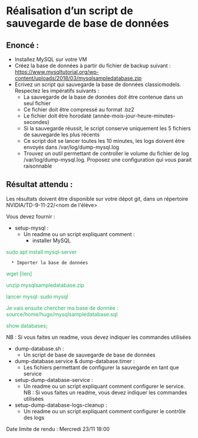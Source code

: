 # Réalisation d’un script de sauvegarde de base de données

## Enoncé :

* Installez MySQL sur votre VM
* Créez la base de données à partir du fichier de backup suivant : https://www.mysqltutorial.org/wp-content/uploads/2018/03/mysqlsampledatabase.zip
* Ecrivez un script qui sauvegarde la base de données classicmodels. Respectez les impératifs suivants :
    * La sauvegarde de la base de données doit être contenue dans un seul fichier
    * Ce fichier doit être compressé au format .bz2
    * Le fichier doit être horodaté (année-mois-jour-heure-minutes-secondes)
    * Si la sauvegarde réussit, le script conserve uniquement les 5 fichiers de sauvegarde les plus récents
    * Ce script doit se lancer toutes les 10 minutes, les logs doivent être envoyés dans /var/log/dump-mysql.log
    * Trouvez un outil permettant de controller le volume du fichier de log /var/log/dump-mysql.log. Proposez une configuration qui vous parait raisonnable

## Résultat attendu :

Les résultats doivent être disponible sur votre dépot git, dans un répertoire NVIDIA/TD-9-11-22/<nom de l'élève>

Vous devez fournir :
 * setup-mysql :
    * Un readme ou un script expliquant comment :
      * installer MySQL
      
<span style="color: #26B260"> sudo apt install mysql-server </span>

      * Importer la base de données


<span style="color: #26B260"> wget [lien] </span>

<span style="color: #26B260"> unzip mysqlsampledatabase.zip</span>

<span style="color: #26B260"> lancer mysql: sudo mysql </span>

<span style="color: #26B260"> Je vais ensuite chercher ma base de donnée : source/home/hugo/mysqlsampledatabase.sql </span>

<span style="color: #26B260"> show databases;</span>


NB : Si vous faites un readme, vous devez indiquer les commandes utilisées
  * dump-database.sh :
    * Un script de base de sauvegarde de base de données
  * dump-database.service & dump-database.timer : 
    * Les fichiers permettant de configurer la sauvegarde en tant que service
  * setup-dump-database-service : 
    * Un readme ou un script expliquant comment configurer le service. NB : Si vous faites un readme, vous devez indiquer les commandes utilisées
  * setup-dump-database-logs-cleanup :
    * Un readme ou un script expliquant comment configurer le contrôle des logs

Date limite de rendu : Mercredi 23/11 18:00